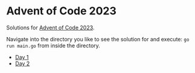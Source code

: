 # Advent of Code 2023

Solutions for [Advent of Code 2023](https://adventofcode.com/2023).

Navigate into the directory you like to see the solution for and execute: `go run main.go` from inside the directory.

- [Day 1](day1/main.go)
- [Day 2](day2/main.go)